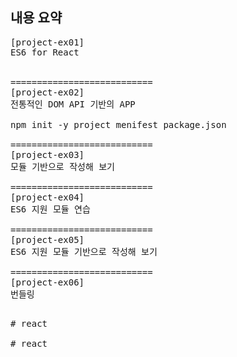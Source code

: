 ## 내용 요약 

<pre>
[project-ex01]
ES6 for React 


===========================
[project-ex02]
전통적인 DOM API 기반의 APP 

npm init -y project menifest package.json

===========================
[project-ex03]
모듈 기반으로 작성해 보기

===========================
[project-ex04]
ES6 지원 모듈 연습 

===========================
[project-ex05]
ES6 지원 모듈 기반으로 작성해 보기 

===========================
[project-ex06]
번들링

<pre>#   r e a c t  
 #   r e a c t  
 